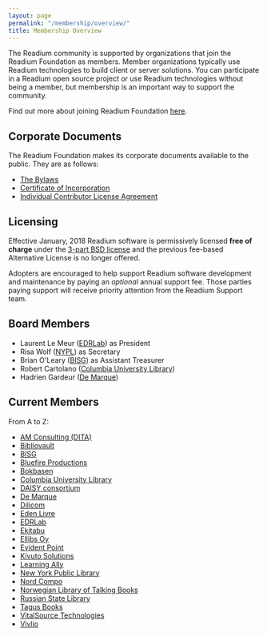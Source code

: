 ```yaml
---
layout: page
permalink: "/membership/overview/"
title: Membership Overview
---
```

The Readium community is supported by organizations that join the Readium Foundation as members. Member organizations typically use Readium technologies to build client or server solutions. You can participate in a Readium open source project or use Readium technologies without being a member, but membership is an important way to support the community.

Find out more about joining Readium Foundation [here](http://readium.org/membership/join/).

## Corporate Documents

The Readium Foundation makes its corporate documents available to the public. They are as follows:

- [The Bylaws](/membership/org-docs/readium-foundation-bylaws)
- [Certificate of Incorporation](../../documents/READIUM-FOUNDATION-CERTIFICATE-OF-INCORPORATION.pdf)
- [Individual Contributor License Agreement](../../documents/Individual%20Contributor%20License%20Agreement.pdf)


## Licensing

Effective January, 2018 Readium software is permissively licensed **free of charge** under the [3-part BSD license](https://github.com/readium/readium.github.io/blob/master/license.txt) and the previous fee-based Alternative License is no longer offered. 

Adopters are encouraged to help support Readium software development and maintenance by paying an _optional_ annual support fee. Those parties paying support will receive priority attention from the Readium Support team.

## Board Members

- Laurent Le Meur ([EDRLab](https://edrlab.org)) as President
- Risa Wolf ([NYPL](https://www.nypl.org)) as Secretary
- Brian O'Leary ([BISG](https://www.bisg.org)) as Assistant Treasurer
- Robert Cartolano ([Columbia University Library](https://library.columbia.edu/))
- Hadrien Gardeur ([De Marque](https://www.demarque.com/))

## Current Members

From A to Z:

- [AM Consulting (DITA)](mailto:aferdita.muriqi@gmail.com)
- [Bibliovault](https://www.bibliovault.org)
- [BISG](https://www.bisg.org)
- [Bluefire Productions](http://www.bluefirereader.com/)
- [Bokbasen](htts://www.bokbasen.com)
- [Columbia University Library](https://library.columbia.edu/)
- [DAISY consortium](https://daisy.org/)
- [De Marque](https://www.demarque.com/)
- [Dilicom](http://www.dilicom.net)
- [Eden Livre](https://www.edenlivres.fr/)
- [EDRLab](https://www.edrlab.org/)
- [Ekitabu](https://www.ekitabu.com)
- [Ellibs Oy](https://www.ellibs.com/)
- [Evident Point](http://www.evidentpoint.com/)
- [Kivuto Solutions](https://kivuto.com/)
- [Learning Ally](https://learningally.org/)
- [New York Public Library](https://www.nypl.org/)
- [Nord Compo](http://www.nordcompo.com/)
- [Norwegian Library of Talking Books](http://www.nlb.no)
- [Russian State Library](https://www.rsl.ru)
- [Tagus Books](https://www.tagusbooks.com)
- [VitalSource Technologies](https://get.vitalsource.com)
- [Vivlio](https://www.vivlio.com/)
